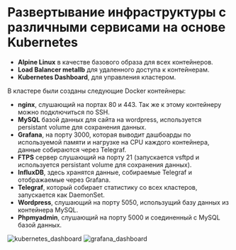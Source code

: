 # Развертывание инфраструктуры с различными сервисами на основе Kubernetes
* __Alpine Linux__ в качестве базового образа для всех контейнеров.
* __Load Balancer metallb__ для удаленного доступа к контейнерам.
* __Kubernetes Dashboard__, для управления кластером.

В кластере были созданы следующие Docker контейнеры: 
* __nginx__, слушающий на портах 80 и 443. Так же к этому контейнеру можно подключиться по SSH.
* __MySQL__ базой данных для сайта на wordpress, используется persistant volume для сохранения данных.
* __Grafana__, на порту 3000, которая выводит дашбоарды по используемой памяти и нагрузке на CPU каждого контейнера, данные собираются через Telegraf.
* __FTPS__ сервер слушающий на порту 21 (запускается vsftpd и используется persistant volume для сохранения данных).
* __InfluxDB__, здесь хранятся данные, собираемые Telegraf и отображаемые через Grafana.
* __Telegraf__, который собирает статистику со всех кластеров, запускается как DaemonSet.
* __Wordpress__, слушающий на порту 5050, использущий базу данных из контейнера MySQL.
* __Phpmyadmin__, слушающий на порту 5000 и соединенный с MySQL базой данных.

![kubernetes_dashboard](https://user-images.githubusercontent.com/12528718/123601992-f95aa900-d800-11eb-8387-cc37144b1a19.png)
![grafana_dashboard](https://user-images.githubusercontent.com/12528718/123602043-07a8c500-d801-11eb-92b9-8d1d1dcabc3c.png)
